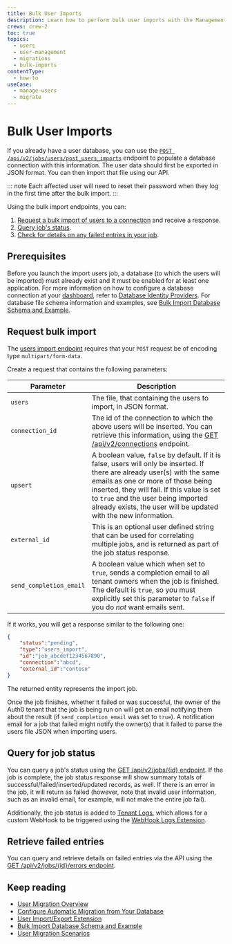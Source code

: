 ```yaml
---
title: Bulk User Imports
description: Learn how to perform bulk user imports with the Management API.
crews: crew-2
toc: true
topics:
  - users
  - user-management
  - migrations
  - bulk-imports
contentType:
  - how-to
useCase:
  - manage-users
  - migrate
---
```


# Bulk User Imports

If you already have a user database, you can use the [`POST /api/v2/jobs/users/post_users_imports`](/api/management/v2#!/Jobs/post_users_imports) endpoint to populate a database connection with this information. The user data should first be exported in JSON format. You can then import that file using our API. 

::: note
Each affected user will need to reset their password when they log in the first time after the bulk import.
:::

Using the bulk import endpoints, you can:

1. [Request a bulk import of users to a connection](/api/management/v2#!/Jobs/post_users_imports) and receive a response.
3. [Query job's status](/api/management/v2#!/Jobs/get_jobs_by_id).
4. [Check for details on any failed entries in your job](/api/management/v2#!/Jobs/get_errors).

## Prerequisites

Before you launch the import users job, a database (to which the users will be imported) must already exist and it must be enabled for at least one application. For more information on how to configure a database connection at your [dashboard](${manage_url}), refer to [Database Identity Providers](/connections/database). For database file schema information and examples, see [Bulk Import Database Schema and Example](/users/references/bulk-import-database-schema-examples).

## Request bulk import

The [users import endpoint](/api/management/v2#!/Jobs/post_users_imports) requires that your `POST` request be of encoding type `multipart/form-data`.

Create a request that contains the following parameters:

| Parameter | Description |
|-----------|-------------|
| `users` | The file, that containing the users to import, in JSON format. |
| `connection_id` | The id of the connection to which the above users will be inserted. You can retrieve this information, using the [GET /api/v2/connections](/api/management/v2#!/Connections/get_connections) endpoint.|
| `upsert` | A boolean value, `false` by default. If it is false, users will only be inserted. If there are already user(s) with the same emails as one or more of those being inserted, they will fail. If this value is set to `true` and the user being imported already exists, the user will be updated with the new information. |
| `external_id` | This is an optional user defined string that can be used for correlating multiple jobs, and is returned as part of the job status response. |
| `send_completion_email` | A boolean value which when set to `true`, sends a completion email to all tenant owners when the job is finished. The default is `true`, so you must explicitly set this parameter to `false` if you do *not* want emails sent. |

If it works, you will get a response similar to the following one:

```json
{
    "status":"pending",
    "type":"users_import",
    "id":"job_abcdef1234567890",
    "connection":"abcd",
    "external_id":"contoso"
}
```

The returned entity represents the import job.

Once the job finishes, whether it failed or was successful, the owner of the Auth0 tenant that the job is being run on will get an email notifying them about the result (if `send_completion_email` was set to `true`). A notification email for a job that failed might notify the owner(s) that it failed to parse the users file JSON when importing users.

## Query for job status

You can query a job's status using the [GET /api/v2/jobs/{id} endpoint](/api/management/v2#!/jobs/get_jobs_by_id). If the job is complete, the job status response will show summary totals of successful/failed/inserted/updated records, as well. If there is an error in the job, it will return as failed (however, note that invalid user information, such as an invalid email, for example, will not make the entire job fail). 

Additionally, the job status is added to [Tenant Logs](${manage_url}/#/logs), which allows for a custom WebHook to be triggered using the [WebHook Logs Extension](/extensions/management-api-webhooks).

## Retrieve failed entries

You can query and retrieve details on failed entries via the API using the [GET /api/v2/jobs/{id}/errors endpoint](/api/management/v2#!/Jobs/get_errors).

## Keep reading

* [User Migration Overview](/users/concepts/overview-user-migration)
* [Configure Automatic Migration from Your Database](/users/guides/configure-automatic-migration)
* [User Import/Export Extension](/extensions/user-import-export)
* [Bulk Import Database Schema and Example](/users/references/bulk-import-database-schema-examples)
* [User Migration Scenarios](/users/references/user-migration-scenarios)
